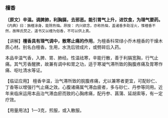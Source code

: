 ### 檀香

**〔原文）辛温。调脾肺，利胸膈，去邪恶。能引胃气上升，进饮食，为理气要药。** <small>《内典》曰：旃檀涂身，能除热恼。昂按： 内兴欲念，亦称热恼，盖诸香多助淫火，惟檀香不然，故释氏焚之，道书又以檀为俗香，不可以供上真。</small>

【讲解】**檀香具有理气调中，散寒止痛的作用**。为檀香科常绿小乔木檀香的干燥木质心材。别名白檀香。生用，水洗后镑成片，或劈碎后入药。

本品辛温气香，入脾、胃、肺经。性温祛寒，辛能行散，善于利膈宽胸，行气止痛。其气芳香醒脾，故兼有调中和胃之功，适于寒凝气滞所致的胸腹疼痛及胃寒作痛、呕吐清水等证。

【临证应用】 檀香辛温，治气滞所致的脘腹疼痛，尤以兼寒者更宜，可配砂仁、丁香等以增强行气止痛之效。心腹诸痛属气滞血疲者，多与砂仁、丹参等同用。近年来临床运用本品治气滞血瘀而致的心胸疼痛，配丹参、菖蒲、延胡索等，有一定疗效。

【用量用法】1—3克，煎服，或入散服。
